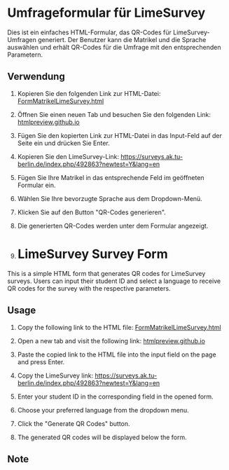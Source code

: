 # Umfrageformular für LimeSurvey

Dies ist ein einfaches HTML-Formular, das QR-Codes für LimeSurvey-Umfragen generiert. Der Benutzer kann die Matrikel und die Sprache auswählen und erhält QR-Codes für die Umfrage mit den entsprechenden Parametern.

## Verwendung

1. Kopieren Sie den folgenden Link zur HTML-Datei: [FormMatrikelLimeSurvey.html](https://github.com/GallonSchimmer/FormMatrikelLimeSurveyTemplate/blob/main/FormMatrikelLimeSurvey.html)

2. Öffnen Sie einen neuen Tab und besuchen Sie den folgenden Link: [htmlpreview.github.io](https://htmlpreview.github.io/)

3. Fügen Sie den kopierten Link zur HTML-Datei in das Input-Feld auf der Seite ein und drücken Sie Enter.

4. Kopieren Sie den LimeSurvey-Link: https://surveys.ak.tu-berlin.de/index.php/492863?newtest=Y&lang=en

5. Fügen Sie Ihre Matrikel in das entsprechende Feld im geöffneten Formular ein.

6. Wählen Sie Ihre bevorzugte Sprache aus dem Dropdown-Menü.

7. Klicken Sie auf den Button "QR-Codes generieren".

8. Die generierten QR-Codes werden unter dem Formular angezeigt.

9. # LimeSurvey Survey Form

This is a simple HTML form that generates QR codes for LimeSurvey surveys. Users can input their student ID and select a language to receive QR codes for the survey with the respective parameters.

## Usage

1. Copy the following link to the HTML file: [FormMatrikelLimeSurvey.html](https://github.com/GallonSchimmer/FormMatrikelLimeSurveyTemplate/blob/main/FormMatrikelLimeSurvey.html)

2. Open a new tab and visit the following link: [htmlpreview.github.io](https://htmlpreview.github.io/)

3. Paste the copied link to the HTML file into the input field on the page and press Enter.

4. Copy the LimeSurvey link: https://surveys.ak.tu-berlin.de/index.php/492863?newtest=Y&lang=en
   
6. Enter your student ID in the corresponding field in the opened form.

7. Choose your preferred language from the dropdown menu.

8. Click the "Generate QR Codes" button.

9. The generated QR codes will be displayed below the form.

## Note






